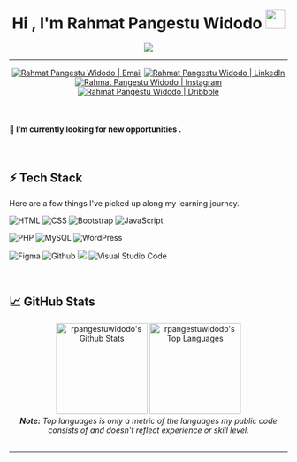  <h1 align="center">Hi , I'm Rahmat Pangestu Widodo <img src="https://media.giphy.com/media/hvRJCLFzcasrR4ia7z/giphy.gif" width="35"></h1>
 <p align="center">
 <a href="https://github.com/DenverCoder1/readme-typing-svg"><img src="https://readme-typing-svg.herokuapp.com?lines=I'm+a+Student;Junior+Front-End+Web+Developer;Junior+UI/UX+Designer;%20IT%20Enthusiast;Always%20learning%20new%20things&center=true&width=500&height=50"></a>
 </p>
 
 <hr/>
 
 <p align="center">   
  <a href="mailto:rahmatpw@upnvj.ac.id" target="_blank"><img alt="Rahmat Pangestu Widodo | Email" src="https://img.shields.io/badge/-Email-0D1117?style=for-the-badge&logo=gmail&logoColor=FFFFFF"></a>
  <a href="https://www.linkedin.com/in/rahmat-pangestu-widodo" target="_blank"><img alt="Rahmat Pangestu Widodo | LinkedIn" src="https://img.shields.io/badge/-LinkedIn-0D1117?style=for-the-badge&logo=linkedin&logoColor=FFFFFF "></a> 
  <a href="https://www.instagram.com/rpangestuwidodo_" target="_blank"><img alt="Rahmat Pangestu Widodo | Instagram" src="https://img.shields.io/badge/-Instagram-0D1117?style=for-the-badge&logo=instagram&logoColor=FFFFFF"></a>
  <a href="https://dribbble.com/Rp_Widodo" target="_blank"><img alt="Rahmat Pangestu Widodo | Dribbble" src="https://img.shields.io/badge/Dribbble-0D1117?style=for-the-badge&logo=dribbble&logoColor=FFFFFF"></a>
</p
 

 <br/>
<br/>

#### 🔭 I’m currently looking for new opportunities .

 <br/>
 
## ⚡ Tech Stack

Here are a few things I've picked up along my learning journey.

![HTML](https://img.shields.io/badge/HTML5-E34F26?style=for-the-badge&logo=html5&logoColor=white) ![CSS](https://img.shields.io/badge/CSS-239120?&style=for-the-badge&logo=css3&logoColor=white) ![Bootstrap](https://img.shields.io/badge/-Bootstrap-563d7c?style=for-the-badge&logo=bootstrap&logoColor=white) ![JavaScript](https://img.shields.io/badge/JavaScript-F7DF1E?style=for-the-badge&logo=javascript&logoColor=black) 

![PHP](https://img.shields.io/badge/PHP-%23777BB4.svg?style=for-the-badge&logo=php&logoColor=white) ![MySQL](https://img.shields.io/badge/MySQL-00758F?style=for-the-badge&logo=mysql&logoColor=white) ![WordPress](https://img.shields.io/badge/WordPress-00749C?style=for-the-badge&logo=WordPress&logoColor=white) 

![Figma](https://img.shields.io/badge/Figma-ff2865?style=for-the-badge&logo=Figma&logoColor=white) ![Github](https://img.shields.io/badge/github%20-%23121011.svg?&style=for-the-badge&logo=github&logoColor=white) ![](https://img.shields.io/badge/git%20-%23F05033.svg?&style=for-the-badge&logo=git&logoColor=white) ![Visual Studio Code](https://img.shields.io/badge/-Visual%20Studio%20Code-0078d7?style=for-the-badge&logo=visual-studio-code&logoColor=white)

 <br/>
 
 ## &#x1f4c8; GitHub Stats
<div align="center">
    <a href="#"><img alt="rpangestuwidodo's Github Stats" src="https://github-readme-stats.vercel.app/api?username=rpangestuwidodo&show_icons=true&include_all_commits=true&count_private=true&theme=radical&hide_border=true&bg_color=0D1117&title_color=d93b7c&icon_color=F0DB4F" height="165"/></a>
    <a href="#"><img alt="rpangestuwidodo's Top Languages" src="https://github-readme-stats.vercel.app/api/top-langs/?username=rpangestuwidodo&langs_count=10&layout=compact&theme=radical&hide_border=true&bg_color=0D1117&title_color=d93b7c&icon_color=F0DB4F" height="165"/></a>
    <br/>
    <i><b>Note:</b> Top languages is only a metric of the languages my public code consists of and doesn't reflect experience or skill level.</i>
  </div>
 
<br/>

<hr/>

<br/>












<!--
**rpangestuwidodo/rpangestuwidodo** is a ✨ _special_ ✨ repository because its `README.md` (this file) appears on your GitHub profile.

Here are some ideas to get you started:

- 🔭 I’m currently working on ...
- 🌱 I’m currently learning ...
- 👯 I’m looking to collaborate on ...
- 🤔 I’m looking for help with ...
- 💬 Ask me about ...
- 📫 How to reach me: ...
- 😄 Pronouns: ...
- ⚡ Fun fact: ...
-->
